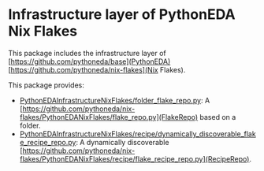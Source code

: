 # Infrastructure layer of PythonEDA Nix Flakes

This package includes the infrastructure layer of [https://github.com/pythoneda/base](PythonEDA) [https://github.com/pythoneda/nix-flakes](Nix Flakes).

This package provides:
- [PythonEDAInfrastructureNixFlakes/folder_flake_repo.py](PythonEDAInfrastructureNixFlakes/folder_flake_repo.py): A [https://github.com/pythoneda/nix-flakes/PythonEDANixFlakes/flake_repo.py](FlakeRepo) based on a folder.
- [PythonEDAInfrastructureNixFlakes/recipe/dynamically_discoverable_flake_recipe_repo.py](PythonEDAInfrastructureNixFlakes/recipe/dynamically_discoverable_flake_recipe_repo.py): A dynamically discoverable [https://github.com/pythoneda/nix-flakes/PythonEDANixFlakes/recipe/flake_recipe_repo.py](RecipeRepo).
